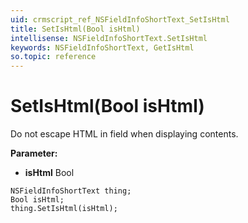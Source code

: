 ```yaml
---
uid: crmscript_ref_NSFieldInfoShortText_SetIsHtml
title: SetIsHtml(Bool isHtml)
intellisense: NSFieldInfoShortText.SetIsHtml
keywords: NSFieldInfoShortText, GetIsHtml
so.topic: reference
---
```


# SetIsHtml(Bool isHtml)

Do not escape HTML in field when displaying contents.

**Parameter:** 
 - **isHtml** Bool

```crmscript
NSFieldInfoShortText thing;
Bool isHtml;
thing.SetIsHtml(isHtml);
```

